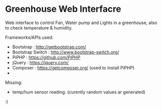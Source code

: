 # Greenhouse Web Interfacre

Web interface to control Fan, Water pump and Lights in a greenhouse, also to check temperature & humidity.

Frameworks/APIs used:
  - Bootstrap : http://getbootstrap.com/
  - Bootstrap Switch : http://www.bootstrap-switch.org/
  - PiPHP : https://github.com/PiPHP
  - jQuery : https://jquery.com/
  - Composer : https://getcomposer.org/ (used to install PiPHP)
  - 

Missing:
  - temp/hum sensor reading. (curently random values ar generated)

:)
